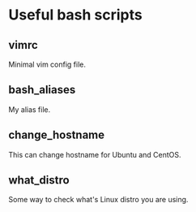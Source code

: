 Useful bash scripts
===================

vimrc
-----

Minimal vim config file.

bash_aliases
------------

My alias file.

change_hostname
---------------

This can change hostname for Ubuntu and CentOS.

what_distro
-----------

Some way to check what's Linux distro you are using.
